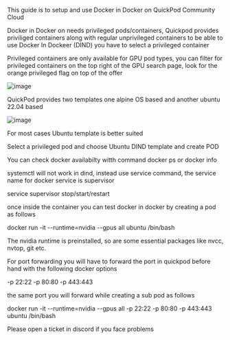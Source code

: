 




This guide is to setup and use Docker in Docker on QuickPod Community Cloud

Docker in Docker on needs privileged pods/containers, Quickpod provides priviliged containers along with regular unprivileged containers to be able to use Docker In Dockeer (DIND) you have to select a privileged container

Privileged containers are only available for GPU pod types, you can filter for privileged containers on the top right of the GPU search page, look for the orange privileged flag on top of the offer

![image](https://github.com/user-attachments/assets/8400aa1a-114a-440a-bcda-09cacc4326ec)

QuickPod provides two templates one alpine OS based and another ubuntu 22.04 based

![image](https://github.com/user-attachments/assets/4408ea02-aa59-4386-8675-df54439f02bd)

For most cases Ubuntu template is better suited

Select a privileged pod and choose Ubuntu DIND template and create POD

You can check docker availabilty witth command docker ps or docker info

systemctl will not work in dind, instead use service command, the service name for docker service is supervisor

service supervisor stop/start/restart

once inside the container you can test docker in docker by creating a pod as follows

docker run -it --runtime=nvidia --gpus all ubuntu /bin/bash

The nvidia runtime is preinstalled, so are some essential packages like nvcc, nvtop, git etc.

For port forwarding you will have to forward the port in quickpod before hand with the following docker options

-p 22:22 -p 80:80 -p 443:443

the same port you will forward while creating a sub pod as follows

docker run -it --runtime=nvidia --gpus all -p 22:22 -p 80:80 -p 443:443 ubuntu /bin/bash

Please open a ticket in discord if you face problems



